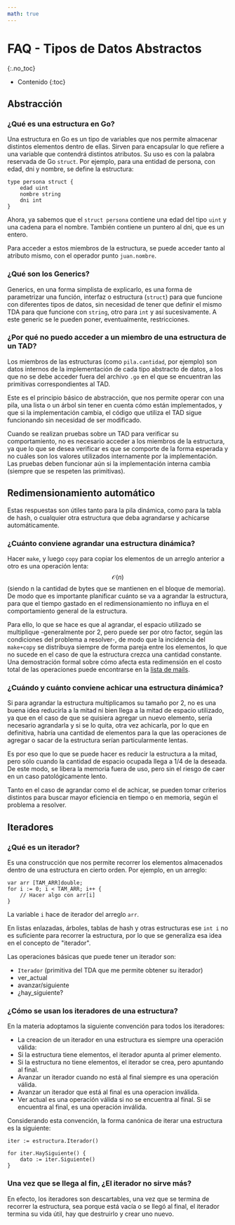 ```yaml
---
math: true
---
```


# FAQ - Tipos de Datos Abstractos
{:.no_toc}

* Contenido
{:toc}

## Abstracción

### ¿Qué es una estructura en Go?

Una estructura en Go es un tipo de variables que nos permite almacenar distintos elementos dentro de ellas. Sirven para encapsular lo que refiere a una variable que contendrá distintos atributos. Su uso es con la palabra reservada de Go `struct`. Por ejemplo, para una entidad de persona, con edad, dni y nombre, se define la estructura:

```golang
type persona struct {
    edad uint
    nombre string
    dni int
}
```

Ahora, ya sabemos que el `struct persona` contiene una edad del tipo `uint` y una cadena para el nombre. También contiene un puntero al dni, que es un entero.

Para acceder a estos miembros de la estructura, se puede acceder tanto al atributo mismo, con el operador punto `juan.nombre`.

### ¿Qué son los Generics?

Generics, en una forma simplista de explicarlo, es una forma de parametrizar una función, interfaz o estructura (`struct`) para que funcione con diferentes tipos de datos, sin necesidad de tener que definir el mismo TDA para que funcione con `string`, otro para `int` y así sucesivamente. A este generic se le pueden poner, eventualmente, restricciones.


### ¿Por qué no puedo acceder a un miembro de una estructura de un TAD?

Los miembros de las estructuras (como `pila.cantidad`, por ejemplo) son datos internos de la implementación de cada tipo abstracto de datos, a los que no se debe acceder fuera del archivo `.go` en el que se encuentran las primitivas correspondientes al TAD.

Este es el principio básico de abstracción, que nos permite operar con una pila, una lista o un árbol sin tener en cuenta cómo están implementados, y que si la implementación cambia, el código que utiliza el TAD sigue funcionando sin necesidad de ser modificado.

Cuando se realizan pruebas sobre un TAD para verificar su comportamiento, no es necesario acceder a los miembros de la estructura, ya que lo que se desea verificar es que se comporte de la forma esperada y no cuáles son los valores utilizados internamente por la implementación.  Las pruebas deben funcionar aún si la implementación interna cambia (siempre que se respeten las primitivas).

## Redimensionamiento automático

Estas respuestas son útiles tanto para la pila dinámica, como para la tabla de hash, o cualquier otra estructura que deba agrandarse y achicarse automáticamente.

### ¿Cuánto conviene agrandar una estructura dinámica?

Hacer `make`, y luego `copy` para copiar los elementos de un arreglo anterior a otro es una operación lenta: $$\mathcal{O}(n)$$ (siendo n la cantidad de bytes que se mantienen en el bloque de memoria).  De modo que es importante planificar cuánto se va a agrandar la estructura, para que el tiempo gastado en el redimensionamiento no influya en el comportamiento general de la estructura.

Para ello, lo que se hace es que al agrandar, el espacio utilizado se multiplique -generalmente por 2, pero puede ser por otro factor, según las condiciones del problema a resolver-, de modo que la incidencia del `make+copy` se distribuya siempre de forma pareja entre los elementos, lo que no sucede en el caso de que la estructura crezca una cantidad constante. Una demostración formal sobre cómo afecta esta redimensión en el costo total de las operaciones puede encontrarse en la [lista de mails](https://groups.google.com/d/msg/fiuba-7541rw-alu/t86CJcNv2UU/Irb7J899DgAJ).

### ¿Cuándo y cuánto conviene achicar una estructura dinámica?

Si para agrandar la estructura multiplicamos su tamaño por 2, no es una buena idea reducirla a la mitad ni bien llega a la mitad de espacio utilizado, ya que en el caso de que se quisiera agregar un nuevo elemento, sería necesario agrandarla y si se lo quita, otra vez achicarla, por lo que en definitiva, habría una cantidad de elementos para la que las operaciones de agregar o sacar de la estructura serían particularmente lentas.

Es por eso que lo que se puede hacer es reducir la estructura a la mitad, pero sólo cuando la cantidad de espacio ocupada llega a 1/4 de la deseada.  De este modo, se libera la memoria fuera de uso, pero sin el riesgo de caer en un caso patológicamente lento.

Tanto en el caso de agrandar como el de achicar, se pueden tomar criterios distintos para buscar mayor eficiencia en tiempo o en memoria, según el problema a resolver.


## Iteradores

### ¿Qué es un iterador?

Es una construcción que nos permite recorrer los elementos almacenados dentro de una estructura en cierto orden. Por ejemplo, en un arreglo:

``` golang
var arr [TAM_ARR]double;
for i := 0; i < TAM_ARR; i++ {
    // Hacer algo con arr[i]
}
```

La variable `i` hace de iterador del arreglo `arr`.

En listas enlazadas, árboles, tablas de hash y otras estructuras ese `int i` no es suficiente para recorrer la estructura, por lo que se generaliza esa idea en el concepto de "iterador".

Las operaciones básicas que puede tener un iterador son:
  - `Iterador` (primitiva del TDA que me permite obtener su iterador)
  - ver_actual
  - avanzar/siguiente
  - ¿hay_siguiente?

### ¿Cómo se usan los iteradores de una estructura?

En la materia adoptamos la siguiente convención para todos los iteradores:
  - La creacion de un iterador en una estructura es siempre una operación válida:
  - Si la estructura tiene elementos, el iterador apunta al primer elemento.
  - Si la estructura no tiene elementos, el iterador se crea, pero apuntando al final.
  - Avanzar un iterador cuando no está al final siempre es una operación válida.
  - Avanzar un iterador que está al final es una operacion inválida.
  - Ver actual es una operación válida si no se encuentra al final. Si se encuentra al final, es una operación inválida.

Considerando esta convención, la forma canónica de iterar una estructura es la siguiente:

``` golang
iter := estructura.Iterador()

for iter.HaySiguiente() {
    dato := iter.Siguiente()
}
```

### Una vez que se llega al fin, ¿El iterador no sirve más?

En efecto, los iteradores son descartables, una vez que se termina de recorrer la estructura, sea porque está vacía o se llegó al final, el iterador termina su vida útil, hay que destruirlo y crear uno nuevo.
